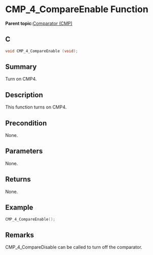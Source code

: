# CMP\_4\_CompareEnable Function

**Parent topic:**[Comparator \(CMP\)](GUID-5BD1D290-3AAC-4ABB-A328-057E411239D0.md)

## C

```c
void CMP_4_CompareEnable (void);
```

## Summary

Turn on CMP4.

## Description

This function turns on CMP4.

## Precondition

None.

## Parameters

None.

## Returns

None.

## Example

```c
CMP_4_CompareEnable();
```

## Remarks

CMP\_4\_CompareDisable can be called to turn off the comparator.

